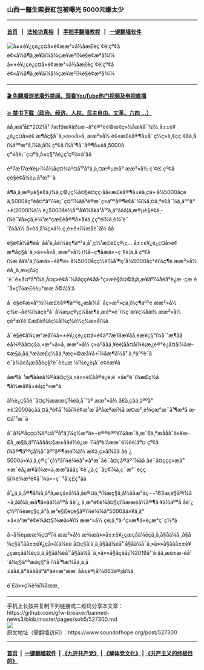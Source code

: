 ### 山西一醫生索要紅包被曝光 5000元嫌太少
------------------------

#### [首页](https://github.com/gfw-breaker/banned-news3/blob/master/README.md) &nbsp;&nbsp;|&nbsp;&nbsp; [法轮功真相](https://github.com/begood0513/basic/blob/master/README.md)  &nbsp;&nbsp;|&nbsp;&nbsp; [手把手翻墙教程](https://github.com/gfw-breaker/guides/wiki)  &nbsp;&nbsp;|&nbsp;&nbsp; [一键翻墙软件](https://github.com/gfw-breaker/nogfw/blob/master/README.md)  



<div><img alt="å±±è¥¿çè¿ç¤å»é¢ææ²»å½åæ£èç´¢è¦çº¢åè¢«å½å¶ä¸æ¥ãï¼å¾çæ¥æºï¼è§é¢æªå¾ï¼" src="https://img.soundofhope.org/2021-07/biao-2-800x450-1626752581378.jpg"/>
<br/><figcaption class="caption">
 å±±è¥¿çè¿ç¤å»é¢ææ²»å½åæ£èç´¢è¦çº¢åè¢«å½å¶ä¸æ¥ãï¼å¾çæ¥æºï¼è§é¢æªå¾ï¼
</figcaption></div><hr/>

#### [ 🎬  免翻墙浏览墙外禁闻、观看YouTube热门视频及电视直播](https://github.com/gfw-breaker/HelloWorld)

#### [ 💥  禁书下载（政治、经济、人权、民主自由、文革、六四 ...）](https://github.com/gfw-breaker/books/blob/master/README.md)

<div><div class="Content__Wrapper sc-1bvya0-0 grZQxZ">
 <p class="meta-top">
  <span class="meta">
   ãå¸æä¹å£°2021å¹´7æ19æ¥ãï¼æ¬å°è®°èé©æ¢ç»¼åæ¥å¯¼ï¼
  </span>
  <ok href="/term/577700">
   å±±è¥¿è¿ç¤å»é¢
  </ok>
  æ¶åç§å¯ä¸»ä»»å»å¸
  <ok href="/term/577703">
   ææ²»å½
  </ok>
  è¢«æ£èå®¶å±å¨ç½ç»è¸¢çç´¢åä¸åï¼äººæ°å¸ï¼ä¸åï¼
  <ok href="/term/28782">
   çº¢å
  </ok>
  ï¼å¹¶å¨å®¶å±éä¸5000åç°éåè¡¨ç¤ºä¸å±ç§°âè¿ç¹ç®ä»ä¹âã
 </p>
 <p>
  èª7æ17æ¥èµ·ï¼å½åç¤¾äº¤å¹³å°ä¸ä¸¤æ®µæå³
  <ok href="/term/577703">
   ææ²»å½
  </ok>
  ç´¢è¦
  <ok href="/term/28782">
   çº¢å
  </ok>
  çè§é¢å¼èµ·å³æ³¨ã
 </p>
 <div class="AD_Embed__Wrap-sc-1xslmin-0 igMuqX module desktop">
  <div>
  </div>
 </div>
 <p>
  å¶ä¸­ä¸æ®µè§é¢ä¸­ï¼ä¸ç©¿ç½å¤§è¤çç·å­å«æ£èå®¶å±éä¸çä»·å¼5000åçéä¸5000åç°éå¤ªå°ï¼è¡¨ç¤ºï¼âå³é®æ¯ç»äººå®¶é¢å¯¼ï¼ä¸¤ä¸ªé¢å¯¼ä¸äººå°±è¦2000ï¼ä½ è¿5000åè½å¹²å¥ï¼å¥ä¹å¹²ä¸äºãâå¦ä¸æ®µè§é¢ä¸­ï¼è¯¥å»çä¸è¾¹æ°çæ£èå®¶å±å¥ä¸çç°éï¼ä¸è¾¹è¯´ï¼âä½ å«èä¸å¾ç»ä½ ç¸è±é±ï¼æåè¯ä½ ãâ
 </p>
 <p>
  è§é¢å½å¶èå¨å­å¹ä¸åéï¼âç¶äº²ä¸å¹¸ç½¹æ£é£ç®¡ç...
  <ok href="/term/577700">
   å±±è¥¿è¿ç¤å»é¢
  </ok>
  æ¶åç§å¯ä¸»ä»»å»å¸
  <ok href="/term/577703">
   ææ²»å½
  </ok>
  ï¼å¬ç¶åæä»¬ç´¢è¦ä¸å
  <ok href="/term/28782">
   çº¢å
  </ok>
  ï¼æ å¥ä¹ä¸ï¼æä»¬éå¶ä»·å¼5000åçç½éï¼å¹¶ç­¹å¾5000åç°éï¼ç¶è
  <ok href="/term/577703">
   ææ²»å½
  </ok>
  éå¸¸ä¸æ»¡ï¼ç´è¨é±å¤ªå°ï¼ä¸å¤ç»é¢å¯¼åãççé¢åå·²ç»æè§å¤©å¡ä¸æ¥äºï¼åéå°è¿æ ·çæ è¯å»çï¼æ£èèµ°ææ å©â¦â¦â
 </p>
 <p>
  å¨è§é¢æ«å°¾ï¼æ£èå®¶äººè¿æåï¼å¨åç»­æ²»çä¸­ï¼ç¶äº²é­
  <ok href="/term/577703">
   ææ²»å½
  </ok>
  ç¾è¬åé¾ï¼âçè³å¨å¼æµç®¡ç¼åæ¶ä¸æéº»è¯ï¼ç´æ¥ç¼åâï¼
  <ok href="/term/577703">
   ææ²»å½
  </ok>
  çè³æ¥è´£æ£èï¼âç¼åï¼ç¼è½ç¼æ­»åï¼â
 </p>
 <p>
  å¨è§é¢å¼çæ°æåï¼å±±è¥¿çè¿ç¤å»é¢äº7æ18æ¥åå¸éæ¥ç§°ï¼å¯¹æ¶ååéå¾®åå¤ç§ä¸»æ²»å»å¸
  <ok href="/term/577703">
   ææ²»å½
  </ok>
  ç»äºååä¸¥éè­¦åå¤åï¼è¡æ¿è®°è¿å¤åï¼åæ­¢æ§ä¸å­ä¸ªæãæ£ç½å­ä¸ªæç»©æå¥å±ï¼åæ¶å½å¹´ä¸ªäººè¯åè¯ä¼ãèå¡æååèç§°è¯èèµæ ¼ï¼è¿è¡å¨é¢éæ¥ã
 </p>
 <p>
  åæ¶å¯¹æ¶ååéå¾®åå¤ç§ä¸»ä»»è£åå®è¿è¡è¯«åè°è¯ï¼æ£ç½å¶å½æå¥å±èå¡ç³»æ°ã
 </p>
 <p>
  ä½è¿ç§åé¨å¤ç½æææçï¼èä¸å¯¹äº
  <ok href="/term/577703">
   ææ²»å½
  </ok>
  å£ä¸­çâä¸äººå°±è¦2000âçâä¸¤ä¸ªé¢å¯¼âï¼é¢æ¹æ´åªå­æªæï¼å æ­¤æ²¸è¾çæ°æ¨å¹¶æªå æ­¤å¹³æ¯ã
 </p>
 <p>
  å¨å¾®åç­ç¤¾äº¤å¹³å°ä¸ï¼ç½æ°ä»¬è®®è®ºéï¼âæ¯ä¸æ¯6ä¸ªæååå¯ä»¥æ­£å¸¸æ§ä¸äºï¼ââå¤§æ±ååé½è¿æ ·ï¼åªè¦åææ¯é½éè¦äº¤
  <ok href="/term/28782">
   çº¢å
  </ok>
  ï¼å®¶äººçå½å¨äººå®¶æéï¼ä½ æ¢ä¸ç»åï¼ââ
  <ok href="/term/1327">
   åè´¿
  </ok>
  5000ä»¥ä¸ä¸ç®ç¯ç½ªåï¼é¾éå°±åªæ¯åé¨å¤çå®äº ï¼ââ åé¨å¤ççç»æå°±æ¯èå¿æ¥åï¼æ­»ä¸ææ¹ãââç´¢è´¿ä¸ç¨åç¢ï¼ä¸ç¨æ³¨éçç§ï¼é¾æªé¢å¯¼ä»¬ç¨³å¦ç£ç³ãâ
 </p>
 <p>
  å¹¿ä¸ä¸å®¶å¾å¸äºå¡æçä»å¾å¸åè®¤ä¸ºï¼æç§ä¸­å½ãåæ³ãç¬¬163æ¡è§å®ï¼å¬å¸ãä¼ä¸æå¶ä»åä½äººå
  <ok href="/term/1327">
   åè´¿
  </ok>
  ä¸æ°é¢è¾å¤§çï¼ææéå½å®¶å·¥ä½äººå
  <ok href="/term/1327">
   åè´¿
  </ok>
  ç½ªï¼èæç§ç¸å³å¸æ³è§£éçè§å®ï¼è¾¾å°5000åä»¥ä¸å°±å±äºæ°é¢è¾å¤§ï¼æä»¥ï¼
  <ok href="/term/577703">
   ææ²»å½
  </ok>
  çè¡ä¸ºå·²ç»æ¶å«è¿æ³ç¯ç½ªã
 </p>
 <p>
  å¬å¼èµææ¾ç¤ºï¼
  <ok href="/term/577703">
   ææ²»å½
  </ok>
  æ¾æä»»å±±è¥¿çæçåä¼èçä¸ä¸å§åä¼å¸¸å§å¼ç§ä¹¦ãå±±è¥¿çå»å­¦ä¼èè å¤ç§å­¦ä¸ä¸å§åä¼éå¹´å§åä¼å¯ä¸»ä»»å§åãå±±è¥¿çæçåä¼èçä¸ä¸å§åä¼éå¹´å§åä¼å¯ä¸»ä»»å§åç­èå¡ï¼2019å¹´è·âä¸æè±æ-éå¹´ä¼ç§äººæâç§°å·ï¼å¹¶æ¾åä¸ä¸­å±âåä¸äºâãâåäºäºâé«æ°ææ¯åå±è®¡åï¼863è®¡åï¼ã
 </p>
 <p class="meta-btm">
  è´£ä»»ç¼è¾ï¼åææ¸
 </p>
</div>
</div>
<hr/>
手机上长按并复制下列链接或二维码分享本文章：<br/>
https://github.com/gfw-breaker/banned-news3/blob/master/pages/soh5/527300.md <br/>
<a href='https://github.com/gfw-breaker/banned-news3/blob/master/pages/soh5/527300.md'><img src='https://github.com/gfw-breaker/banned-news3/blob/master/pages/soh5/527300.md.png'/></a> <br/>
原文地址（需翻墙访问）：https://www.soundofhope.org/post/527300


------------------------
#### [首页](https://github.com/gfw-breaker/banned-news3/blob/master/README.md) &nbsp;|&nbsp; [一键翻墙软件](https://github.com/gfw-breaker/nogfw/blob/master/README.md) &nbsp;| [《九评共产党》](https://github.com/gfw-breaker/9ping.md/blob/master/README.md#九评之一评共产党是什么) | [《解体党文化》](https://github.com/gfw-breaker/jtdwh.md/blob/master/README.md) | [《共产主义的终极目的》](https://github.com/gfw-breaker/gczydzjmd.md/blob/master/README.md)


<img src='http://gfw-breaker.win/banned-news3/pages/soh5/527300.md' width='0px' height='0px'/>